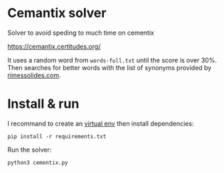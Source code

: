 # Cemantix solver
 Solver to avoid speding to much time on cementix

 https://cemantix.certitudes.org/

It uses a random word from `words-full.txt` until the score is over 30%.
Then searches for better words with the list of synonyms provided by [rimessolides.com](https://www.rimessolides.com/motscles.aspx?m=baguette).

# Install & run

I recommand to create an [virtual env](https://docs.python.org/3/tutorial/venv.html#creating-virtual-environments) then install dependencies:

```
pip install -r requirements.txt
```

Run the solver:

```
python3 cementix.py
```
